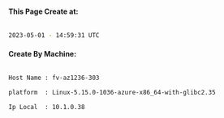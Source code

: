
   
#### This Page Create at:

```bash

2023-05-01 - 14:59:31 UTC

```

#### Create By Machine:

```bash

Host Name : fv-az1236-303

platform  : Linux-5.15.0-1036-azure-x86_64-with-glibc2.35

Ip Local  : 10.1.0.38

```

